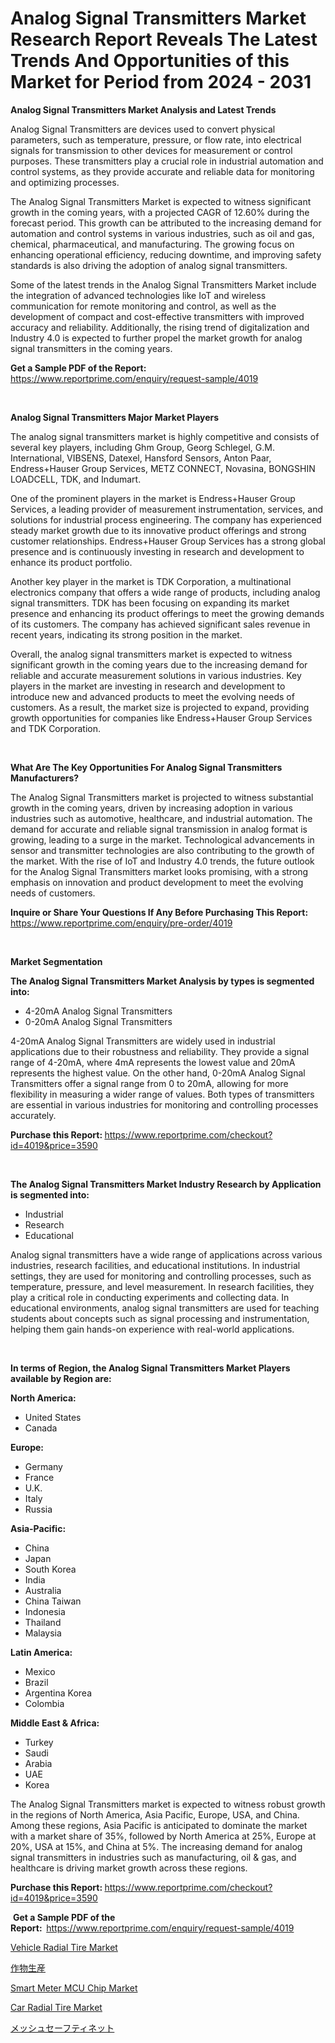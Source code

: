 <p><h1>Analog Signal Transmitters Market Research Report Reveals The Latest Trends And Opportunities of this Market for Period from 2024 - 2031</h1></p><p><strong>Analog Signal Transmitters Market Analysis and Latest Trends</strong></p>
<p><p>Analog Signal Transmitters are devices used to convert physical parameters, such as temperature, pressure, or flow rate, into electrical signals for transmission to other devices for measurement or control purposes. These transmitters play a crucial role in industrial automation and control systems, as they provide accurate and reliable data for monitoring and optimizing processes.</p><p>The Analog Signal Transmitters Market is expected to witness significant growth in the coming years, with a projected CAGR of 12.60% during the forecast period. This growth can be attributed to the increasing demand for automation and control systems in various industries, such as oil and gas, chemical, pharmaceutical, and manufacturing. The growing focus on enhancing operational efficiency, reducing downtime, and improving safety standards is also driving the adoption of analog signal transmitters.</p><p>Some of the latest trends in the Analog Signal Transmitters Market include the integration of advanced technologies like IoT and wireless communication for remote monitoring and control, as well as the development of compact and cost-effective transmitters with improved accuracy and reliability. Additionally, the rising trend of digitalization and Industry 4.0 is expected to further propel the market growth for analog signal transmitters in the coming years.</p></p>
<p><strong>Get a Sample PDF of the Report:&nbsp;</strong> <a href="https://www.reportprime.com/enquiry/request-sample/4019">https://www.reportprime.com/enquiry/request-sample/4019</a></p>
<p>&nbsp;</p>
<p><strong>Analog Signal Transmitters Major Market Players</strong></p>
<p><p>The analog signal transmitters market is highly competitive and consists of several key players, including Ghm Group, Georg Schlegel, G.M. International, VIBSENS, Datexel, Hansford Sensors, Anton Paar, Endress+Hauser Group Services, METZ CONNECT, Novasina, BONGSHIN LOADCELL, TDK, and Indumart.</p><p>One of the prominent players in the market is Endress+Hauser Group Services, a leading provider of measurement instrumentation, services, and solutions for industrial process engineering. The company has experienced steady market growth due to its innovative product offerings and strong customer relationships. Endress+Hauser Group Services has a strong global presence and is continuously investing in research and development to enhance its product portfolio.</p><p>Another key player in the market is TDK Corporation, a multinational electronics company that offers a wide range of products, including analog signal transmitters. TDK has been focusing on expanding its market presence and enhancing its product offerings to meet the growing demands of its customers. The company has achieved significant sales revenue in recent years, indicating its strong position in the market.</p><p>Overall, the analog signal transmitters market is expected to witness significant growth in the coming years due to the increasing demand for reliable and accurate measurement solutions in various industries. Key players in the market are investing in research and development to introduce new and advanced products to meet the evolving needs of customers. As a result, the market size is projected to expand, providing growth opportunities for companies like Endress+Hauser Group Services and TDK Corporation.</p></p>
<p>&nbsp;</p>
<p><strong>What Are The Key Opportunities For Analog Signal Transmitters Manufacturers?</strong></p>
<p><p>The Analog Signal Transmitters market is projected to witness substantial growth in the coming years, driven by increasing adoption in various industries such as automotive, healthcare, and industrial automation. The demand for accurate and reliable signal transmission in analog format is growing, leading to a surge in the market. Technological advancements in sensor and transmitter technologies are also contributing to the growth of the market. With the rise of IoT and Industry 4.0 trends, the future outlook for the Analog Signal Transmitters market looks promising, with a strong emphasis on innovation and product development to meet the evolving needs of customers.</p></p>
<p><strong>Inquire or Share Your Questions If Any Before Purchasing This Report:</strong> <a href="https://www.reportprime.com/enquiry/pre-order/4019">https://www.reportprime.com/enquiry/pre-order/4019</a></p>
<p>&nbsp;</p>
<p><strong>Market Segmentation</strong></p>
<p><strong>The Analog Signal Transmitters Market Analysis by types is segmented into:</strong></p>
<p><ul><li>4-20mA Analog Signal Transmitters</li><li>0-20mA Analog Signal Transmitters</li></ul></p>
<p><p>4-20mA Analog Signal Transmitters are widely used in industrial applications due to their robustness and reliability. They provide a signal range of 4-20mA, where 4mA represents the lowest value and 20mA represents the highest value. On the other hand, 0-20mA Analog Signal Transmitters offer a signal range from 0 to 20mA, allowing for more flexibility in measuring a wider range of values. Both types of transmitters are essential in various industries for monitoring and controlling processes accurately.</p></p>
<p><strong>Purchase this Report:&nbsp;</strong><a href="https://www.reportprime.com/checkout?id=4019&price=3590">https://www.reportprime.com/checkout?id=4019&price=3590</a></p>
<p>&nbsp;</p>
<p><strong>The Analog Signal Transmitters Market Industry Research by Application is segmented into:</strong></p>
<p><ul><li>Industrial</li><li>Research</li><li>Educational</li></ul></p>
<p><p>Analog signal transmitters have a wide range of applications across various industries, research facilities, and educational institutions. In industrial settings, they are used for monitoring and controlling processes, such as temperature, pressure, and level measurement. In research facilities, they play a critical role in conducting experiments and collecting data. In educational environments, analog signal transmitters are used for teaching students about concepts such as signal processing and instrumentation, helping them gain hands-on experience with real-world applications.</p></p>
<p>&nbsp;</p>
<p><strong>In terms of Region, the Analog Signal Transmitters Market Players available by Region are:</strong></p>
<p>
    <p> <strong> North America: </strong>
        <ul>
            <li>United States</li>
            <li>Canada</li>
        </ul>
        </p> 
    <p> <strong> Europe: </strong>
        <ul>
            <li>Germany</li>
            <li>France</li>
            <li>U.K.</li>
            <li>Italy</li>
            <li>Russia</li>
        </ul>
        </p> 
    <p> <strong> Asia-Pacific: </strong>
        <ul>
            <li>China</li>
            <li>Japan</li>
            <li>South Korea</li>
            <li>India</li>
            <li>Australia</li>
            <li>China Taiwan</li>
            <li>Indonesia</li>
            <li>Thailand</li>
            <li>Malaysia</li>
        </ul>
        </p> 
    <p> <strong> Latin America: </strong>
        <ul>
            <li>Mexico</li>
            <li>Brazil</li>
            <li>Argentina Korea</li>
            <li>Colombia</li>
        </ul>
        </p> 
    <p> <strong> Middle East & Africa: </strong>
        <ul>
            <li>Turkey</li>
            <li>Saudi</li>
            <li>Arabia</li>
            <li>UAE</li>
            <li>Korea</li>
        </ul>
    </p>
    </p>
<p><p>The Analog Signal Transmitters market is expected to witness robust growth in the regions of North America, Asia Pacific, Europe, USA, and China. Among these regions, Asia Pacific is anticipated to dominate the market with a market share of 35%, followed by North America at 25%, Europe at 20%, USA at 15%, and China at 5%. The increasing demand for analog signal transmitters in industries such as manufacturing, oil & gas, and healthcare is driving market growth across these regions.</p></p>
<p><strong>Purchase this Report: </strong><a href="https://www.reportprime.com/checkout?id=4019&price=3590">https://www.reportprime.com/checkout?id=4019&price=3590</a></p>
<p>&nbsp;<strong>Get a Sample PDF of the Report:&nbsp;&nbsp;</strong><a href="https://www.reportprime.com/enquiry/request-sample/4019">https://www.reportprime.com/enquiry/request-sample/4019</a></p>
<p><strong></strong></p>
<p><p><a href="https://issuu.com/reportprime-2/docs/vehicle-radial-tire-market-size-2030.pptx">Vehicle Radial Tire Market</a></p><p><a href="https://github.com/ddwcuskozol07187/Market-Research-Report-List-1/blob/main/112250614903.md">作物生産</a></p><p><a href="https://github.com/mancsybtousav/Market-Research-Report-List-1/blob/main/smart-meter-mcu-chip-market.md">Smart Meter MCU Chip Market</a></p><p><a href="https://issuu.com/reportprime-2/docs/car-radial-tire-market-size-2030.pptx">Car Radial Tire Market</a></p><p><a href="https://medium.com/@adalineconnelly2023/%E3%83%A1%E3%83%83%E3%82%B7%E3%83%A5%E5%AE%89%E5%85%A8%E3%83%8D%E3%83%83%E3%83%88%E5%B8%82%E5%A0%B4%E5%88%86%E6%9E%90-%E3%81%9D%E3%81%AEcagr-%E5%B8%82%E5%A0%B4%E3%82%BB%E3%82%B0%E3%83%A1%E3%83%B3%E3%83%86%E3%83%BC%E3%82%B7%E3%83%A7%E3%83%B3-%E3%81%8A%E3%82%88%E3%81%B3%E3%82%B0%E3%83%AD%E3%83%BC%E3%83%90%E3%83%AB%E7%94%A3%E6%A5%AD%E6%A6%82%E8%A6%81-3307366697b4">メッシュセーフティネット</a></p></p>